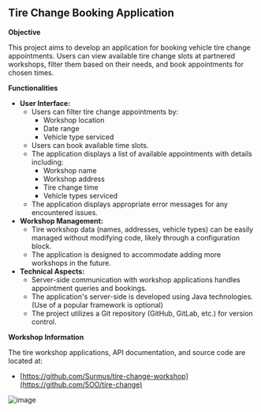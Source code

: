 ## Tire Change Booking Application

**Objective**

This project aims to develop an application for booking vehicle tire change appointments. Users can view available tire change slots at partnered workshops, filter them based on their needs, and book appointments for chosen times.

**Functionalities**

* **User Interface:**
    * Users can filter tire change appointments by:
        * Workshop location
        * Date range
        * Vehicle type serviced
    * Users can book available time slots.
    * The application displays a list of available appointments with details including:
        * Workshop name
        * Workshop address
        * Tire change time
        * Vehicle types serviced
    * The application displays appropriate error messages for any encountered issues.
* **Workshop Management:**
    * Tire workshop data (names, addresses, vehicle types) can be easily managed without modifying code, likely through a configuration block.
    * The application is designed to accommodate adding more workshops in the future.
* **Technical Aspects:**
    * Server-side communication with workshop applications handles appointment queries and bookings.
    * The application's server-side is developed using Java technologies. (Use of a popular framework is optional)
    * The project utilizes a Git repository (GitHub, GitLab, etc.) for version control.

**Workshop Information**

The tire workshop applications, API documentation, and source code are located at:

* [https://github.com/Surmus/tire-change-workshop](https://github.com/5OO/tire-change)

![image](https://github.com/5OO/tire-change/assets/27925052/54367896-da2d-4bc7-b98b-78a4c10aa056)

